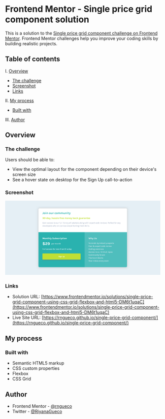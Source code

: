 # Frontend Mentor - Single price grid component solution

This is a solution to the [Single price grid component challenge on Frontend Mentor](https://www.frontendmentor.io/challenges/single-price-grid-component-5ce41129d0ff452fec5abbbc). Frontend Mentor challenges help you improve your coding skills by building realistic projects. 

## Table of contents

I. [Overview](#overview)
  - [The challenge](#the-challenge)
  - [Screenshot](#screenshot)
  - [Links](#links)

II. [My process](#my-process)
  - [Built with](#built-with)

III. [Author](#author)

## Overview

### The challenge

Users should be able to:

- View the optimal layout for the component depending on their device's screen size
- See a hover state on desktop for the Sign Up call-to-action

### Screenshot

![](images/screenshot.png)

### Links

- Solution URL: [https://www.frontendmentor.io/solutions/single-price-grid-component-using-css-grid-flexbox-and-html5-DM6t1uqaC](https://www.frontendmentor.io/solutions/single-price-grid-component-using-css-grid-flexbox-and-html5-DM6t1uqaC)
- Live Site URL: [https://rngueco.github.io/single-price-grid-component/](https://rngueco.github.io/single-price-grid-component/)

## My process

### Built with

- Semantic HTML5 markup
- CSS custom properties
- Flexbox
- CSS Grid

## Author

- Frontend Mentor - [@rngueco](https://www.frontendmentor.io/profile/rngueco)
- Twitter - [@RiyanaGueco](https://www.twitter.com/RiyanaGueco)